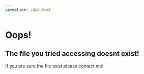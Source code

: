 ```yaml
---
permalink: /404.html
---
```


# Oops!

## The file you tried accessing doesnt exist!

If you are sure the file exist please contact me!
